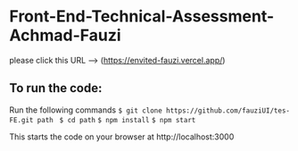 # Front-End-Technical-Assessment-Achmad-Fauzi

please click this URL --> (https://envited-fauzi.vercel.app/)

## To run the code:
Run the following commands
`
  $ git clone https://github.com/fauziUI/tes-FE.git path 
`
`
  $ cd path
`
`
  $ npm install
`
`
  $ npm start
`

This starts the code on your browser at http://localhost:3000